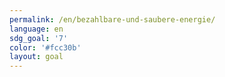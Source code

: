 ```yaml
---
permalink: /en/bezahlbare-und-saubere-energie/
language: en
sdg_goal: '7'
color: '#fcc30b'
layout: goal
---
```


